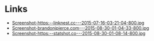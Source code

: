 # Links

- [Screenshot-https:--linknest.cc---2015-07-16-03-21-04-800.jpg](http://jxnblk.s3.amazonaws.com/basscss/assets/Screenshot-https:--linknest.cc---2015-07-16-03-21-04-800.jpg)
- [Screenshot-brandonjpierce.com---2015-08-30-01-04-33-800.jpg](http://jxnblk.s3.amazonaws.com/basscss/assets/Screenshot-brandonjpierce.com---2015-08-30-01-04-33-800.jpg)
- [Screenshot-https:--statshot.co---2015-08-30-01-08-14-800.jpg](http://jxnblk.s3.amazonaws.com/basscss/assets/Screenshot-https:--statshot.co---2015-08-30-01-08-14-800.jpg)

